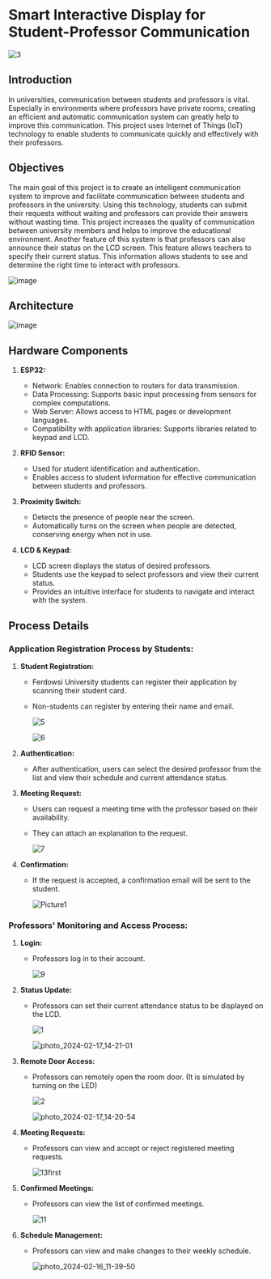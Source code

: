 # Smart Interactive Display for Student-Professor Communication

![3](https://github.com/AlirezaNR1/book-appointment/assets/59292708/43e963bc-39e2-4cfa-9011-bcb11ffc0fa3)


## Introduction
In universities, communication between students and professors is vital. Especially in environments where professors have private rooms, creating an efficient and automatic communication system can greatly help to improve this communication. This project uses Internet of Things (IoT) technology to enable students to communicate quickly and effectively with their professors.

## Objectives 
The main goal of this project is to create an intelligent communication system to improve and facilitate communication between students and professors in the university. Using this technology, students can submit their requests without waiting and professors can provide their answers without wasting time. This project increases the quality of communication between university members and helps to improve the educational environment. Another feature of this system is that professors can also announce their status on the LCD screen. This feature allows teachers to specify their current status. This information allows students to see and determine the right time to interact with professors.

![image](https://github.com/AlirezaNR1/book-appointment/assets/59292708/af4354f4-fad9-4924-9a18-0172f694d775)


## Architecture 
![image](https://github.com/AlirezaNR1/book-appointment/assets/59292708/0b44b73e-8876-4dbd-bb17-f6c05688ca0c)

## Hardware Components
1. **ESP32:**
   - Network: Enables connection to routers for data transmission.
   - Data Processing: Supports basic input processing from sensors for complex computations.
   - Web Server: Allows access to HTML pages or development languages.
   - Compatibility with application libraries: Supports libraries related to keypad and LCD.

2. **RFID Sensor:**
   - Used for student identification and authentication.
   - Enables access to student information for effective communication between students and professors.
   
3. **Proximity Switch:**
   - Detects the presence of people near the screen.
   - Automatically turns on the screen when people are detected, conserving energy when not in use.
   
4. **LCD & Keypad:**
   - LCD screen displays the status of desired professors.
   - Students use the keypad to select professors and view their current status.
   - Provides an intuitive interface for students to navigate and interact with the system.

## Process Details

### Application Registration Process by Students:
1. **Student Registration:**
   - Ferdowsi University students can register their application by scanning their student card.
   - Non-students can register by entering their name and email.
     
     ![5](https://github.com/AlirezaNR1/book-appointment/assets/59292708/e440446f-1911-4b7d-80ee-59c7d3920993)
     
     ![6](https://github.com/AlirezaNR1/book-appointment/assets/59292708/30e1ebd2-a67f-4fda-b9d9-64010772c089)

2. **Authentication:**
   - After authentication, users can select the desired professor from the list and view their schedule and current attendance status.
3. **Meeting Request:**
   - Users can request a meeting time with the professor based on their availability.
   - They can attach an explanation to the request.
     
     ![7](https://github.com/AlirezaNR1/book-appointment/assets/59292708/cc390916-18cc-4da8-a4a0-934d893573eb)

4. **Confirmation:**
   - If the request is accepted, a confirmation email will be sent to the student.
  
     ![Picture1](https://github.com/AlirezaNR1/book-appointment/assets/59292708/d19dc04b-0388-43f3-8f6a-321a54388022)


### Professors' Monitoring and Access Process:
1. **Login:**
   - Professors log in to their account.
     
     ![9](https://github.com/AlirezaNR1/book-appointment/assets/59292708/ec17278e-45ca-4ccb-86de-72c70ccd1112)

2. **Status Update:**
   - Professors can set their current attendance status to be displayed on the LCD.
     
     ![1](https://github.com/AlirezaNR1/book-appointment/assets/59292708/17c97955-ea43-4b68-82f6-ff81d1e2f1f2)

     ![photo_2024-02-17_14-21-01](https://github.com/AlirezaNR1/book-appointment/assets/59292708/8797e5f3-9d6c-4c30-88d4-56262f070489)


3. **Remote Door Access:**
   - Professors can remotely open the room door. (It is simulated by turning on the LED)
     
     ![2](https://github.com/AlirezaNR1/book-appointment/assets/59292708/f1e0cbbf-8541-4074-8b21-46ead74b1419)

     ![photo_2024-02-17_14-20-54](https://github.com/AlirezaNR1/book-appointment/assets/59292708/05d239a1-85fd-4a7f-b3b4-cffc1393d90b)


4. **Meeting Requests:**
   - Professors can view and accept or reject registered meeting requests.
     
     ![13first](https://github.com/AlirezaNR1/book-appointment/assets/59292708/59b9bc18-c5bc-4053-b54c-20eff16effdd)


5. **Confirmed Meetings:**
   - Professors can view the list of confirmed meetings.
     
     ![11](https://github.com/AlirezaNR1/book-appointment/assets/59292708/2ad291f9-acfb-4953-8dc6-60f3ca725c1d)


6. **Schedule Management:**
   - Professors can view and make changes to their weekly schedule.
     
     ![photo_2024-02-16_11-39-50](https://github.com/AlirezaNR1/book-appointment/assets/59292708/d5adc18d-81b2-4133-a9a3-4be963412e7c)

     
